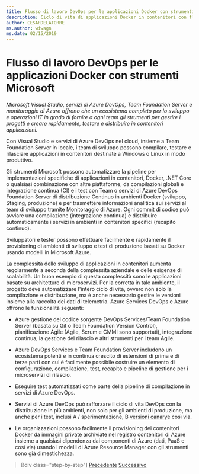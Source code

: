 ```yaml
---
title: Flusso di lavoro DevOps per le applicazioni Docker con strumenti Microsoft
description: Ciclo di vita di applicazioni Docker in contenitori con flusso di lavoro di Microsoft Platform e strumenti DevOps con strumenti Microsoft
author: CESARDELATORRE
ms.author: wiwagn
ms.date: 02/15/2019
---
```


# <a name="docker-application-devops-workflow-with-microsoft-tools"></a>Flusso di lavoro DevOps per le applicazioni Docker con strumenti Microsoft

*Microsoft Visual Studio, servizi di Azure DevOps, Team Foundation Server e monitoraggio di Azure offrono che un ecosistema completo per lo sviluppo e operazioni IT in grado di fornire a ogni team gli strumenti per gestire i progetti e creare rapidamente, testare e distribuire in contenitori applicazioni.*

Con Visual Studio e servizi di Azure DevOps nel cloud, insieme a Team Foundation Server in locale, i team di sviluppo possono compilare, testare e rilasciare applicazioni in contenitori destinate a Windows o Linux in modo produttivo.

Gli strumenti Microsoft possono automatizzare la pipeline per implementazioni specifiche di applicazioni in contenitori, Docker, .NET Core o qualsiasi combinazione con altre piattaforme, da compilazioni globali e integrazione continua (CI) e i test con Team o servizi di Azure DevOps Foundation Server di distribuzione Continuo in ambienti Docker (sviluppo, Staging, produzione) e per trasmettere informazioni analitica sui servizi al team di sviluppo tramite Monitoraggio di Azure. Ogni commit di codice può avviare una compilazione (integrazione continua) e distribuire automaticamente i servizi in ambienti in contenitori specifici (recapito continuo).

Sviluppatori e tester possono effettuare facilmente e rapidamente il provisioning di ambienti di sviluppo e test di produzione basati su Docker usando modelli in Microsoft Azure.

La complessità dello sviluppo di applicazioni in contenitori aumenta regolarmente a seconda della complessità aziendale e delle esigenze di scalabilità. Un buon esempio di questa complessità sono le applicazioni basate su architetture di microservizi. Per la corretta in tale ambiente, il progetto deve automatizzare l'intero ciclo di vita, ovvero non solo la compilazione e distribuzione, ma è anche necessario gestire le versioni insieme alla raccolta dei dati di telemetria. Azure Services DevOps e Azure offrono le funzionalità seguenti:

- Azure gestione del codice sorgente DevOps Services/Team Foundation Server (basata su Git o Team Foundation Version Control), pianificazione Agile (Agile, Scrum e CMMI sono supportati), integrazione continua, la gestione del rilascio e altri strumenti per i team Agile.

- Azure DevOps Services e Team Foundation Server includono un ecosistema potenti e in continua crescito di estensioni di prima e di terze parti con cui è facilmente possibile costruire un elemento di configurazione, compilazione, test, recapito e pipeline di gestione per i microservizi di rilascio.

- Eseguire test automatizzati come parte della pipeline di compilazione in servizi di Azure DevOps.

- Servizi di Azure DevOps può rafforzare il ciclo di vita DevOps con la distribuzione in più ambienti, non solo per gli ambienti di produzione, ma anche per i test, inclusi A / sperimentazione, B [versioni canary](https://martinfowler.com/bliki/CanaryRelease.html)e così via.

- Le organizzazioni possono facilmente il provisioning dei contenitori Docker da immagini private archiviate nel registro contenitori di Azure insieme a qualsiasi dipendenza dai componenti di Azure (dati, PaaS e così via) usando i modelli di Azure Resource Manager con gli strumenti sono già dimestichezza.

>[!div class="step-by-step"]
>[Precedente](../design-develop-containerized-apps/build-aspnet-core-applications-linux-containers-aks-kubernetes.md)
>[Successivo](docker-application-outer-loop-devops-workflow.md)
